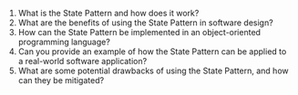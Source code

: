 

1. What is the State Pattern and how does it work?
2. What are the benefits of using the State Pattern in software design?
3. How can the State Pattern be implemented in an object-oriented programming language?
4. Can you provide an example of how the State Pattern can be applied to a real-world software application?
5. What are some potential drawbacks of using the State Pattern, and how can they be mitigated?